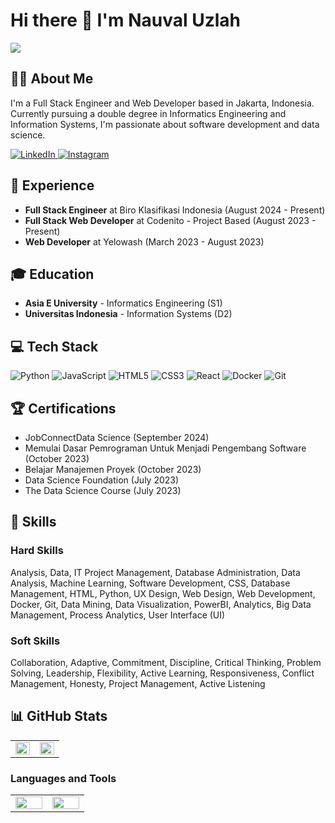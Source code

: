 # Hi there 👋 I'm Nauval Uzlah

[![](https://visitcount.itsvg.in/api?id=NauvalUzlah&icon=8&color=12)](https://visitcount.itsvg.in)

## 🧑‍💻 About Me 

I'm a Full Stack Engineer and Web Developer based in Jakarta, Indonesia. Currently pursuing a double degree in Informatics Engineering and Information Systems, I'm passionate about software development and data science.

<p align="">
  <a href="https://www.linkedin.com/in/YourLinkedInProfile/" target="_blank">
    <img src="https://img.shields.io/badge/LinkedIn-0077B5?style=for-the-badge&logo=linkedin&logoColor=white" alt="LinkedIn"/>
  </a>
  <a href="https://www.instagram.com/YourInstagramHandle/" target="_blank">
    <img src="https://img.shields.io/badge/Instagram-fe4164?style=for-the-badge&logo=instagram&logoColor=white" alt="Instagram" />
  </a> 
</p>

## 💼 Experience

- **Full Stack Engineer** at Biro Klasifikasi Indonesia (August 2024 - Present)
- **Full Stack Web Developer** at Codenito - Project Based (August 2023 - Present)
- **Web Developer** at Yelowash (March 2023 - August 2023)

## 🎓 Education

- **Asia E University** - Informatics Engineering (S1)
- **Universitas Indonesia** - Information Systems (D2)

## 💻 Tech Stack

![Python](https://img.shields.io/badge/python-3670A0?style=for-the-badge&logo=python&logoColor=ffdd54)
![JavaScript](https://img.shields.io/badge/javascript-%23323330.svg?style=for-the-badge&logo=javascript&logoColor=%23F7DF1E)
![HTML5](https://img.shields.io/badge/html5-%23E34F26.svg?style=for-the-badge&logo=html5&logoColor=white)
![CSS3](https://img.shields.io/badge/css3-%231572B6.svg?style=for-the-badge&logo=css3&logoColor=white)
![React](https://img.shields.io/badge/react-%2320232a.svg?style=for-the-badge&logo=react&logoColor=%2361DAFB)
![Docker](https://img.shields.io/badge/docker-%230db7ed.svg?style=for-the-badge&logo=docker&logoColor=white)
![Git](https://img.shields.io/badge/git-%23F05033.svg?style=for-the-badge&logo=git&logoColor=white)

## 🏆 Certifications

- JobConnectData Science (September 2024)
- Memulai Dasar Pemrograman Untuk Menjadi Pengembang Software (October 2023)
- Belajar Manajemen Proyek (October 2023)
- Data Science Foundation (July 2023)
- The Data Science Course (July 2023)

## 🔧 Skills

### Hard Skills
Analysis, Data, IT Project Management, Database Administration, Data Analysis, Machine Learning, Software Development, CSS, Database Management, HTML, Python, UX Design, Web Design, Web Development, Docker, Git, Data Mining, Data Visualization, PowerBI, Analytics, Big Data Management, Process Analytics, User Interface (UI)

### Soft Skills
Collaboration, Adaptive, Commitment, Discipline, Critical Thinking, Problem Solving, Leadership, Flexibility, Active Learning, Responsiveness, Conflict Management, Honesty, Project Management, Active Listening

## 📊 GitHub Stats

<table>
  <tr>
    <td valign="top" width="50%">
      <img src="https://github-readme-stats.vercel.app/api?username=Riverroll&show_icons=true&count_private=true&theme=dark" align="left" style="width: 100%" />
    </td>
    <td valign="top" width="50%">
      <img src="https://github-readme-streak-stats.herokuapp.com/?user=Riverroll&theme=dark" align="left" style="width: 100%" />
    </td>
  </tr>
</table>

### Languages and Tools
<table>
  <tr>
    <td valign="top" width="33%">
      <img src="https://github-readme-stats.vercel.app/api/top-langs/?username=Riverroll&theme=dark&hide_border=false&include_all_commits=false&count_private=false&layout=compact" align="left" style="width: 100%" />
    </td>
    <td valign="top" width="33%">
      <img src="https://github-contributor-stats.vercel.app/api?username=Riverroll&limit=5&theme=dark&combine_all_yearly_contributions=true" align="left" style="width: 100%" />
    </td>
  </tr>
</table>

